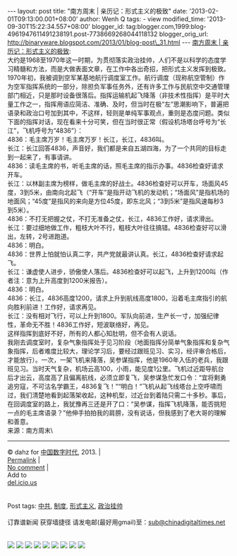 --- layout: post title: "南方周末 | 亲历记：形式主义的极致" date:
'2013-02-01T09:13:00.001+08:00' author: Wenh Q tags: - view
modified\_time: '2013-09-30T15:22:34.557+08:00' blogger\_id:
tag:blogger.com,1999:blog-4961947611491238191.post-7738669268044118132
blogger\_orig\_url:
http://binaryware.blogspot.com/2013/01/blog-post\_31.html --- [南方周末
|
亲历记：形式主义的极致](http://feedproxy.google.com/~r/chinagfwblog/~3/vmMvbbvJ75Q/):
\
大约是1968至1970年这一时期，为贯彻落实政治挂帅，人们不是以科学的态度学习精髓和方法，而是大做表面文章，在工作中各出奇招，把形式主义发挥到极致。\
1970年初，我被调到空军某基地航行调度室工作。航行调度（现称航空管制）作为空军指挥系统的一部分，除担负军事任务外，还有许多工作与民航空中交通管理部门相近，只是那时设备很落后。指挥运输机起飞降落（非技术性指挥）是平时大量工作之一，指挥用语应简洁、准确、及时，但当时在极“左”思潮影响下，普遍把语录和政治口号加到其中，不这样，轻则是单纯军事观点，重则是态度问题。类似下面的指挥对话，现在看来十分可笑，但在当时很正常（假设机场塔台呼号为“长江”，飞机呼号为“4836”）：\
4836：毛主席万岁！毛主席万岁！长江，长江，4836叫。\
长江：长江回答4836，声音好，我们都是来自五湖四海，为了一个共同的目标走到一起来了，有事请讲。\
4836：读毛主席的书，听毛主席的话，照毛主席的指示办事。4836检查好请求开车。\
长江：以林副主席为榜样，做毛主席的好战士。4836检查好可以开车，场面风45度，3到5米，由南向北起飞（“开车”是指开动飞机的发动机；“场面风”是指机场的地面风；“45度”是指风的来向是方位45度，即东北风；“3到5米”是指风速每秒3到5米）。\
4836：不打无把握之仗，不打无准备之仗，长江，4836工作好，请求滑出。\
长江：要过细地做工作，粗枝大叶不行，粗枝大叶往往搞错。4836检查好可以滑出，左转，2号进跑道。\
4836：明白。\
4836：世界上怕就怕认真二字，共产党就最讲认真。长江，4836检查好请求起飞。\
长江：谦虚使人进步，骄傲使人落后。4836检查好可以起飞，上升到1200叫（作者注：意为上升高度到1200米报告）。\
4836：明白。\
4836：长江，4836高度1200，请求上升到航线高度1800，沿着毛主席指引的航向胜利前进！工作好，请求再见。\
长江：没有相对飞行，可以上升到1800。军队向前进，生产长一寸，加强纪律性，革命无不胜！4836工作好，短波联络好，再见。\
这样指挥到底好不好，所有的人都心知肚明，但不会有人说话。\
我刚去调度室时，复杂气象指挥处于见习阶段（地面指挥分简单气象指挥和复杂气象指挥，后者难度比较大，理论学习后，要经过跟班见习、实习，经评审合格后，才能放行）。一次，一架飞机来降落，吴参谋指挥，他是1960年入伍的老兵，我跟班见习。当时天气复杂，机场云高100，小雨，能见度1公里。飞机过近距导航台后才出云，高度高了且偏离航线，必须立即复飞，吴参谋急忙发口令：“宜将剩勇追穷寇，不可沽名学霸王，4836复飞！”“明白！”飞机从起飞线塔台上空呼啸而过，我们清楚地看到起落架收起，这种机型，过近台到着陆只需二十多秒。事后，在回调度室的路上，我犹豫再三还是开了口：“吴参谋，指挥飞机降落，能否挑短一点的毛主席语录？”他伸手拍拍我的肩膀，没有说话，但我感到了老大哥的理解和善意。\
来源：南方周末\

* * * * *

© dahz for [中国数字时代](https://meilizhongguo.biz/chinese), 2013. |\
[Permalink](https://meilizhongguo.biz/chinese/2013/01/%e5%8d%97%e6%96%b9%e5%91%a8%e6%9c%ab-%e4%ba%b2%e5%8e%86%e8%ae%b0%ef%bc%9a%e5%bd%a2%e5%bc%8f%e4%b8%bb%e4%b9%89%e7%9a%84%e6%9e%81%e8%87%b4/)
|\
[No
comment](https://meilizhongguo.biz/chinese/2013/01/%e5%8d%97%e6%96%b9%e5%91%a8%e6%9c%ab-%e4%ba%b2%e5%8e%86%e8%ae%b0%ef%bc%9a%e5%bd%a2%e5%bc%8f%e4%b8%bb%e4%b9%89%e7%9a%84%e6%9e%81%e8%87%b4/#comments)
|\
Add to\
[del.icio.us](http://del.icio.us/post?url=https://meilizhongguo.biz/chinese/2013/01/%e5%8d%97%e6%96%b9%e5%91%a8%e6%9c%ab-%e4%ba%b2%e5%8e%86%e8%ae%b0%ef%bc%9a%e5%bd%a2%e5%bc%8f%e4%b8%bb%e4%b9%89%e7%9a%84%e6%9e%81%e8%87%b4/&title=%E5%8D%97%E6%96%B9%E5%91%A8%E6%9C%AB%20%7C%20%E4%BA%B2%E5%8E%86%E8%AE%B0%EF%BC%9A%E5%BD%A2%E5%BC%8F%E4%B8%BB%E4%B9%89%E7%9A%84%E6%9E%81%E8%87%B4)\
\
\
Post tags:
[中共](https://meilizhongguo.biz/chinese/tag/%e4%b8%ad%e5%85%b1/?category=10466),
[制度](https://meilizhongguo.biz/chinese/tag/%e5%88%b6%e5%ba%a6/?category=10466),
[形式主义](https://meilizhongguo.biz/chinese/tag/%e5%bd%a2%e5%bc%8f%e4%b8%bb%e4%b9%89/?category=10466),
[政治挂帅](https://meilizhongguo.biz/chinese/tag/%e6%94%bf%e6%b2%bb%e6%8c%82%e5%b8%85/?category=10466)\
\
订靠谱新闻 获穿墙捷径
请发电邮(最好用gmail)至：sub@chinadigitaltimes.net\
\
\
[![](http://feeds.feedburner.com/~ff/chinagfwblog?d=yIl2AUoC8zA)](http://feeds.feedburner.com/~ff/chinagfwblog?a=vmMvbbvJ75Q:th7tU30RSIw:yIl2AUoC8zA)
[![](http://feeds.feedburner.com/~ff/chinagfwblog?i=vmMvbbvJ75Q:th7tU30RSIw:-BTjWOF_DHI)](http://feeds.feedburner.com/~ff/chinagfwblog?a=vmMvbbvJ75Q:th7tU30RSIw:-BTjWOF_DHI)
[![](http://feeds.feedburner.com/~ff/chinagfwblog?i=vmMvbbvJ75Q:th7tU30RSIw:F7zBnMyn0Lo)](http://feeds.feedburner.com/~ff/chinagfwblog?a=vmMvbbvJ75Q:th7tU30RSIw:F7zBnMyn0Lo)
[![](http://feeds.feedburner.com/~ff/chinagfwblog?i=vmMvbbvJ75Q:th7tU30RSIw:V_sGLiPBpWU)](http://feeds.feedburner.com/~ff/chinagfwblog?a=vmMvbbvJ75Q:th7tU30RSIw:V_sGLiPBpWU)
[![](http://feeds.feedburner.com/~ff/chinagfwblog?d=qj6IDK7rITs)](http://feeds.feedburner.com/~ff/chinagfwblog?a=vmMvbbvJ75Q:th7tU30RSIw:qj6IDK7rITs)
[![](http://feeds.feedburner.com/~ff/chinagfwblog?d=l6gmwiTKsz0)](http://feeds.feedburner.com/~ff/chinagfwblog?a=vmMvbbvJ75Q:th7tU30RSIw:l6gmwiTKsz0)
[![](http://feeds.feedburner.com/~ff/chinagfwblog?i=vmMvbbvJ75Q:th7tU30RSIw:gIN9vFwOqvQ)](http://feeds.feedburner.com/~ff/chinagfwblog?a=vmMvbbvJ75Q:th7tU30RSIw:gIN9vFwOqvQ)
[![](http://feeds.feedburner.com/~ff/chinagfwblog?d=TzevzKxY174)](http://feeds.feedburner.com/~ff/chinagfwblog?a=vmMvbbvJ75Q:th7tU30RSIw:TzevzKxY174)
![](http://feeds.feedburner.com/~r/chinagfwblog/~4/vmMvbbvJ75Q)

